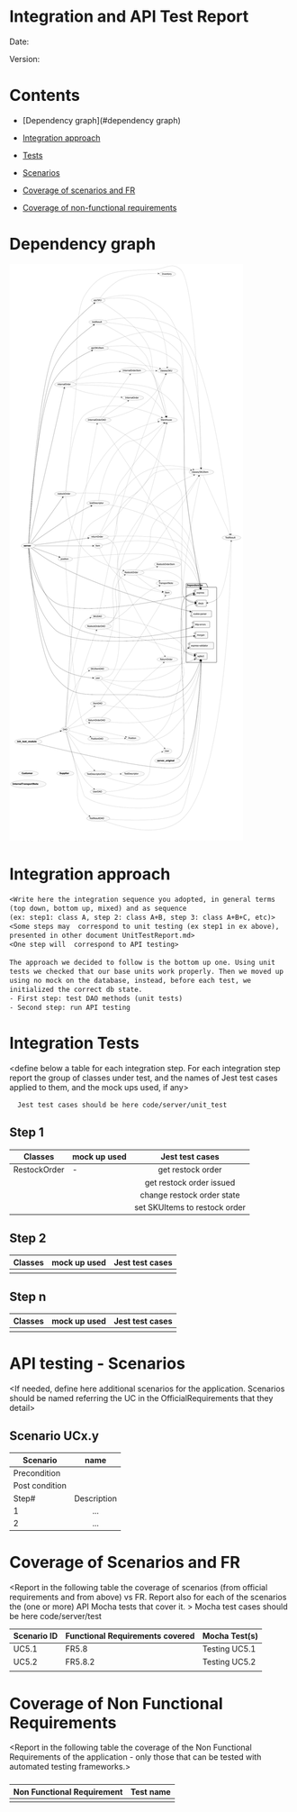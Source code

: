 # Integration and API Test Report

Date:

Version:

# Contents

- [Dependency graph](#dependency graph)

- [Integration approach](#integration)

- [Tests](#tests)

- [Scenarios](#scenarios)

- [Coverage of scenarios and FR](#scenario-coverage)
- [Coverage of non-functional requirements](#nfr-coverage)



# Dependency graph 

![Create SKU](./code/server/dependency_graph.png "Create SKU")

# Integration approach

    <Write here the integration sequence you adopted, in general terms (top down, bottom up, mixed) and as sequence
    (ex: step1: class A, step 2: class A+B, step 3: class A+B+C, etc)> 
    <Some steps may  correspond to unit testing (ex step1 in ex above), presented in other document UnitTestReport.md>
    <One step will  correspond to API testing>

    The approach we decided to follow is the bottom up one. Using unit tests we checked that our base units work properly. Then we moved up using no mock on the database, instead, before each test, we initialized the correct db state.
    - First step: test DAO methods (unit tests)
    - Second step: run API testing

#  Integration Tests

   <define below a table for each integration step. For each integration step report the group of classes under test, and the names of
     Jest test cases applied to them, and the mock ups used, if any>
     
          
      Jest test cases should be here code/server/unit_test

## Step 1
| Classes      | mock up used |        Jest test cases        |
|--------------|--------------|:-----------------------------:|
| RestockOrder | -            |       get restock order       |
|              |              |    get restock order issued   |
|              |              |   change restock order state  |
|              |              | set SKUItems to restock order |

## Step 2
| Classes  | mock up used |Jest test cases |
|--|--|--|
||||


## Step n 

   
| Classes  | mock up used |Jest test cases |
|--|--|--|
||||




# API testing - Scenarios


<If needed, define here additional scenarios for the application. Scenarios should be named
 referring the UC in the OfficialRequirements that they detail>

## Scenario UCx.y

| Scenario |  name |
| ------------- |:-------------:| 
|  Precondition     |  |
|  Post condition     |   |
| Step#        | Description  |
|  1     |  ... |  
|  2     |  ... |



# Coverage of Scenarios and FR


<Report in the following table the coverage of  scenarios (from official requirements and from above) vs FR. 
Report also for each of the scenarios the (one or more) API Mocha tests that cover it. >  Mocha test cases should be here code/server/test

| Scenario ID | Functional Requirements covered | Mocha  Test(s) |
|-------------|---------------------------------|----------------|
| UC5.1       | FR5.8                           | Testing UC5.1  |
| UC5.2       | FR5.8.2                         | Testing UC5.2  |
|             |                                 |                |

# Coverage of Non Functional Requirements


<Report in the following table the coverage of the Non Functional Requirements of the application - only those that can be tested with automated testing frameworks.>


### 

| Non Functional Requirement | Test name |
| -------------------------- | --------- |
|                            |           |

